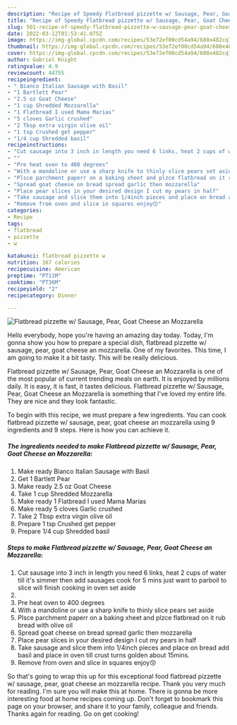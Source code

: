 ```yaml
---
description: "Recipe of Speedy Flatbread pizzette w/ Sausage, Pear, Goat Cheese an Mozzarella"
title: "Recipe of Speedy Flatbread pizzette w/ Sausage, Pear, Goat Cheese an Mozzarella"
slug: 501-recipe-of-speedy-flatbread-pizzette-w-sausage-pear-goat-cheese-an-mozzarella
date: 2022-03-12T01:53:41.075Z
image: https://img-global.cpcdn.com/recipes/53e72ef00cd54a94/680x482cq70/flatbread-pizzette-w-sausage-pear-goat-cheese-an-mozzarella-recipe-main-photo.jpg
thumbnail: https://img-global.cpcdn.com/recipes/53e72ef00cd54a94/680x482cq70/flatbread-pizzette-w-sausage-pear-goat-cheese-an-mozzarella-recipe-main-photo.jpg
cover: https://img-global.cpcdn.com/recipes/53e72ef00cd54a94/680x482cq70/flatbread-pizzette-w-sausage-pear-goat-cheese-an-mozzarella-recipe-main-photo.jpg
author: Gabriel Knight
ratingvalue: 4.9
reviewcount: 44755
recipeingredient:
- " Bianco Italian Sausage with Basil"
- "1 Bartlett Pear"
- "2.5 oz Goat Cheese"
- "1 cup Shredded Mozzarella"
- "1 Flatbread I used Mama Marias"
- "5 cloves Garlic crushed"
- "2 Tbsp extra virgin olive oil"
- "1 tsp Crushed get pepper"
- "1/4 cup Shredded basil"
recipeinstructions:
- "Cut sausage into 3 inch in length you need 6 links, heat 2 cups of water till it&#39;s simmer then add sausages cook for 5 mins just want to parboil to slice will finish cooking in oven set aside"
- ""
- "Pre heat oven to 400 degrees"
- "With a mandoline or use a sharp knife to thinly slice pears set aside"
- "Plsce parchment paperr on a baking xheet and plzce flatbread on it rub bread with olive oil"
- "Spread goat cheese on bread spread garlic then mozzarella"
- "Place pear slices in your desired design I cut my pears in half"
- "Take sausage and slice them into 1/4inch pieces and place on bread add basil and place in oven till crust turns golden about 15mins."
- "Remove from oven and slice in squares enjoy😚"
categories:
- Recipe
tags:
- flatbread
- pizzette
- w

katakunci: flatbread pizzette w 
nutrition: 167 calories
recipecuisine: American
preptime: "PT11M"
cooktime: "PT36M"
recipeyield: "2"
recipecategory: Dinner

---
```



![Flatbread pizzette w/ Sausage, Pear, Goat Cheese an Mozzarella](https://img-global.cpcdn.com/recipes/53e72ef00cd54a94/680x482cq70/flatbread-pizzette-w-sausage-pear-goat-cheese-an-mozzarella-recipe-main-photo.jpg)

Hello everybody, hope you're having an amazing day today. Today, I'm gonna show you how to prepare a special dish, flatbread pizzette w/ sausage, pear, goat cheese an mozzarella. One of my favorites. This time, I am going to make it a bit tasty. This will be really delicious.



Flatbread pizzette w/ Sausage, Pear, Goat Cheese an Mozzarella is one of the most popular of current trending meals on earth. It is enjoyed by millions daily. It is easy, it is fast, it tastes delicious. Flatbread pizzette w/ Sausage, Pear, Goat Cheese an Mozzarella is something that I've loved my entire life. They are nice and they look fantastic.


To begin with this recipe, we must prepare a few ingredients. You can cook flatbread pizzette w/ sausage, pear, goat cheese an mozzarella using 9 ingredients and 9 steps. Here is how you can achieve it.

<!--inarticleads1-->

##### The ingredients needed to make Flatbread pizzette w/ Sausage, Pear, Goat Cheese an Mozzarella:

1. Make ready  Bianco Italian Sausage with Basil
1. Get 1 Bartlett Pear
1. Make ready 2.5 oz Goat Cheese
1. Take 1 cup Shredded Mozzarella
1. Make ready 1 Flatbread I used Mama Marias
1. Make ready 5 cloves Garlic crushed
1. Take 2 Tbsp extra virgin olive oil
1. Prepare 1 tsp Crushed get pepper
1. Prepare 1/4 cup Shredded basil




<!--inarticleads2-->

##### Steps to make Flatbread pizzette w/ Sausage, Pear, Goat Cheese an Mozzarella:

1. Cut sausage into 3 inch in length you need 6 links, heat 2 cups of water till it&#39;s simmer then add sausages cook for 5 mins just want to parboil to slice will finish cooking in oven set aside
1. 
1. Pre heat oven to 400 degrees
1. With a mandoline or use a sharp knife to thinly slice pears set aside
1. Plsce parchment paperr on a baking xheet and plzce flatbread on it rub bread with olive oil
1. Spread goat cheese on bread spread garlic then mozzarella
1. Place pear slices in your desired design I cut my pears in half
1. Take sausage and slice them into 1/4inch pieces and place on bread add basil and place in oven till crust turns golden about 15mins.
1. Remove from oven and slice in squares enjoy😚




So that's going to wrap this up for this exceptional food flatbread pizzette w/ sausage, pear, goat cheese an mozzarella recipe. Thank you very much for reading. I'm sure you will make this at home. There is gonna be more interesting food at home recipes coming up. Don't forget to bookmark this page on your browser, and share it to your family, colleague and friends. Thanks again for reading. Go on get cooking!

